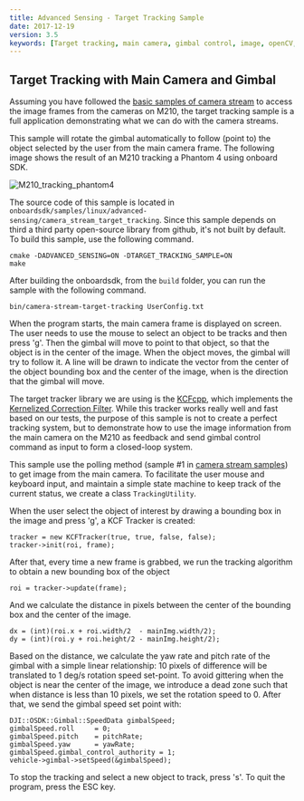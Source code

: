 ```yaml
---
title: Advanced Sensing - Target Tracking Sample
date: 2017-12-19
version: 3.5
keywords: [Target tracking, main camera, gimbal control, image, openCV, KCF tracker]
---
```


## Target Tracking with Main Camera and Gimbal

Assuming you have followed the [basic samples of camera stream](./advanced-sensing-camera-stream.html) to access the image frames from the cameras on M210, the target tracking sample is a full application demonstrating what we can do with the camera streams.

This sample will rotate the gimbal automatically to follow (point to) the object selected by the user from the main camera frame. The following image shows the result of an M210 tracking a Phantom 4 using onboard SDK. 

![M210_tracking_phantom4](../images/samples/target_tracking.gif)

The source code of this sample is located in `onboardsdk/samples/linux/advanced-sensing/camera_stream_target_tracking`. Since this sample depends on third a third party open-source library from github, it's not built by default. 
To build this sample, use the following command.
```
cmake -DADVANCED_SENSING=ON -DTARGET_TRACKING_SAMPLE=ON
make
```
After building the onboardsdk, from the `build` folder, you can run the sample with the following command.
```
bin/camera-stream-target-tracking UserConfig.txt
```

When the program starts, the main camera frame is displayed on screen. The user needs to use the mouse to select an object to be tracks and then press 'g'. Then the gimbal will move to point to that object, so that the object is in the center of the image. When the object moves, the gimbal will try to follow it. A line will be drawn to indicate the vector from the center of the object bounding box and the center of the image, when is the direction that the gimbal will move.

The target tracker library we are using is the [KCFcpp](https://github.com/joaofaro/KCFcpp), which implements the [Kernelized Correction Filter](http://www.robots.ox.ac.uk/~joao/circulant/). While this tracker works really well and fast based on our tests, the purpose of this sample is not to create a perfect tracking system, but to demonstrate how to use the image information from the main camera on the M210 as feedback and send gimbal control command as input to form a closed-loop system.

This sample use the polling method (sample \#1 in [camera stream samples](./advanced-sensing-camera-stream.html)) to get image from the main camera. To facilitate the user mouse and keyboard input, and maintain a simple state machine to keep track of the current status, we create a class `TrackingUtility`.

When the user select the object of interest by drawing a bounding box in the image and press 'g', a KCF Tracker is created:
```
tracker = new KCFTracker(true, true, false, false);
tracker->init(roi, frame);
```
After that, every time a new frame is grabbed, we run the tracking algorithm to obtain a new bounding box of the object
```
roi = tracker->update(frame);
```
And we calculate the distance in pixels between the center of the bounding box and the center of the image.
```
dx = (int)(roi.x + roi.width/2  - mainImg.width/2);
dy = (int)(roi.y + roi.height/2 - mainImg.height/2);
```
Based on the distance, we calculate the yaw rate and pitch rate of the gimbal with a simple linear relationship: 10 pixels of difference will be translated to 1 deg/s rotation speed set-point. To avoid gittering when the object is near the center of the image, we introduce a dead zone such that when distance is less than 10 pixels, we set the rotation speed to 0. After that, we send the gimbal speed set point with:
```
DJI::OSDK::Gimbal::SpeedData gimbalSpeed;
gimbalSpeed.roll     = 0;
gimbalSpeed.pitch    = pitchRate;
gimbalSpeed.yaw      = yawRate;
gimbalSpeed.gimbal_control_authority = 1;
vehicle->gimbal->setSpeed(&gimbalSpeed);
```

To stop the tracking and select a new object to track, press 's'. To quit the program, press the ESC key.

